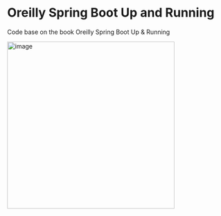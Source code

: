 # Oreilly Spring Boot Up and Running
Code base on the book Oreilly Spring Boot Up &amp; Running

<img width="386" alt="image" src="https://user-images.githubusercontent.com/375050/203798480-548a1bf4-a1e5-4a8c-b880-a1808d73af35.png">


